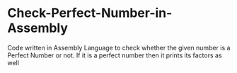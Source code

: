 # Check-Perfect-Number-in-Assembly
Code written in Assembly Language to check whether the given number is a Perfect Number or not. If it is a perfect number then it prints its factors as well
